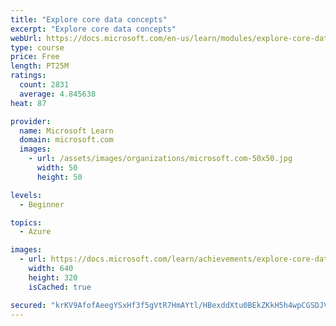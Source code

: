 ```yaml
---
title: "Explore core data concepts"
excerpt: "Explore core data concepts"
webUrl: https://docs.microsoft.com/en-us/learn/modules/explore-core-data-concepts/
type: course
price: Free
length: PT25M
ratings:
  count: 2831
  average: 4.845638
heat: 87

provider:
  name: Microsoft Learn
  domain: microsoft.com
  images:
    - url: /assets/images/organizations/microsoft.com-50x50.jpg
      width: 50
      height: 50

levels:
  - Beginner

topics:
  - Azure

images:
  - url: https://docs.microsoft.com/learn/achievements/explore-core-data-concepts-social.png
    width: 640
    height: 320
    isCached: true

secured: "krKV9AfofAeegYSxHf3f5gVtR7HmAYtl/HBexddXtu0BEkZKkH5h4wpCGSDJVyRU9R1zmSfIsmiMVvLyGr26bBWZPNDmOIr5HRnZ/mwFP4ykkcqslrZFEitCZyqVkTkFUdGU49GmKN4J85rV8wajYTaC58t3vkLN476T8LUJtOYw5DP9opZHy3o/pjYJCwC2OoThyrUBd2kVt8XikTdAcQfTZbBlLfBLZtxKI5dTcnTKUI1oP8x0WfBn9JeGx67T9ZEG/+zw0fkJ24AJfwaycskjB2rrjfVToN+ZvhQQ3pF3t4ImjvXZEKhuSycGHqZgl+wAWEm6B3AVitZCHDPQzibfk4AcmXHMOb0HkiQrkMQQQ8c+3PnKX2o1ngGy71uUf0jGcWntOkTfnSr+T/WgWcsX7gEpnT2i1TSDcXg7nJY=;bKesju+sfWGWQzV9qzxu3w=="
---
```


